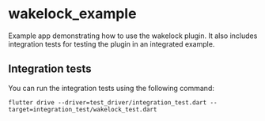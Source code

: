 # wakelock_example

Example app demonstrating how to use the wakelock plugin. It also includes integration tests for
testing the plugin in an integrated example.

## Integration tests

You can run the integration tests using the following command:

```
flutter drive --driver=test_driver/integration_test.dart --target=integration_test/wakelock_test.dart
```
